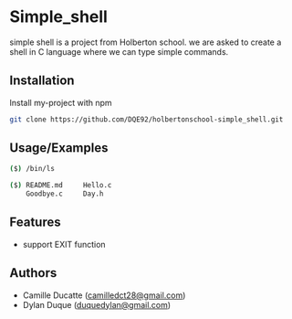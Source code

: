 
# Simple_shell

simple shell is a project from Holberton school. we are asked to create a shell in C language where we can type simple commands.


## Installation

Install my-project with npm

```bash
git clone https://github.com/DQE92/holbertonschool-simple_shell.git
```
    
## Usage/Examples

```bash
($) /bin/ls

($) README.md     Hello.c 
    Goodbye.c     Day.h
```


## Features

- support EXIT function


## Authors

- Camille Ducatte (camilledct28@gmail.com)
- Dylan Duque (duquedylan@gmail.com)
